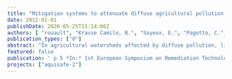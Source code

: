 ```yaml
---
title: "Mitigation systems to attenuate diffuse agricultural pollution: location and design choice"
date: 2012-01-01
publishDate: 2020-05-25T15:14:06Z
authors: [ "rouault", "Krause Camilo, B.", "Soyeux, E.", "Pagotto, C.", "Périllon, C.", "wicke", "Breuer, L.", "Litz, N." ]
publication_types: ["0"]
abstract: "In agricultural watersheds affected by diffuse pollution, limitation of fertilizer and pesticide application may not be sufficient to achieve good river water quality. After waterworks had to be closed in Brittany due to elevated nitrate concentrations in the river Ic (> 50 mg-NO3 L-1), the project Aquisafe has been initiated. The objective of Aquisafe is to reduce pollutant loads (nitrate and pesticides) from agricultural fields by implementation of near-natural mitigation zones at diffuse pollution hotspots at the head of watersheds. Simple and small solutions have to be designed in order to more efficiently reduce nitrate and pesticide concentrations in receiving rivers. In addition, a planning tool has to be developed to determine optimal locations to construct these systems. Finally, a tool to assess the effectiveness of these reactive zones on watershed water quality will be implemented. In order to reach the first objective, design features are tested on three scales: 1) laboratory scale, 2) technical scale and 3) field scale. 1) In the laboratory, column experiments were conducted with different organic substrates at short hydraulic residence times (HRT). The efficiency for parallel reduction of nitrate and two common herbicides in Europe, Bentazon and Isoproturon, was explored (Krause Camilo, 2012). 2) In technical scale, two parallel swales were filled with the most suitable material determined in (1) for a one year test. The influence of HRT and temperature was investigated. For nitrate, high reduction could be achieved at short HRT; results for herbicides still have to be confirmed. 3) One infiltration ditch and two simple wetlands were constructed in Brittany (France), taking into account experiences from other scales. These systems are now monitored to investigate the effects of upscaling. Site locations were chosen based on a validated and repeatable GIS-based overlay method that prioritises zones of potential contribution to nitrate pollution (Orlikowski et al, 2011). Additionally, a new wetland module is being developed for the Soil and Water Assessment Tool (SWAT). It allows to predict impacts of wetland constructions on nitrate concentrations in receiving rivers; the module is now implemented but still has to be calibrated with in situ monitoring results. The presentation will focus on results of the up-scaling approach, and will show how the tools of Aquisafe can be used for supporting the development of strategies at catchment scale."
featured: false
publication: ' p 5 *In:* 1st European Symposium on Remediation Technologies and their Integration in Water Management. Barcelona, Spain. 25-26 September 2012'
projects: ["aquisafe-2"]
---
```


